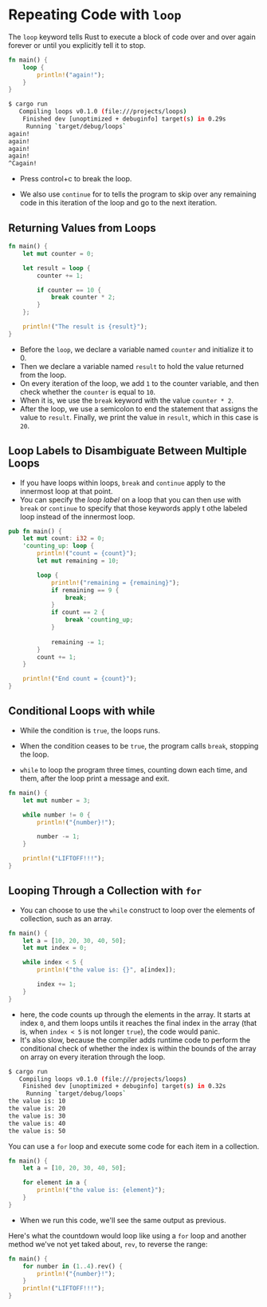 # Repeating Code with `loop`

The `loop` keyword tells Rust to execute a block of code over and over again forever or until you explicitly tell it to stop.


```rust
fn main() {
    loop {
        println!("again!");
    }
}
```

```bash
$ cargo run
   Compiling loops v0.1.0 (file:///projects/loops)
    Finished dev [unoptimized + debuginfo] target(s) in 0.29s
     Running `target/debug/loops`
again!
again!
again!
again!
^Cagain!
```

- Press control+c to break the loop.

- We also use `continue` for to tells the program to skip over any remaining code in this iteration of the loop and go to the next iteration.

## Returning Values from Loops

```rust
fn main() {
    let mut counter = 0;

    let result = loop {
        counter += 1;

        if counter == 10 {
            break counter * 2;
        }
    };

    println!("The result is {result}");
}
```

- Before the `loop`, we declare a variable named `counter` and initialize it to 0.
- Then we declare a variable named `result` to hold the value returned from the loop.
- On every iteration of the loop, we add `1` to the counter variable, and then check whether the `counter` is equal to `10`.
- When it is, we use the `break` keyword with the value `counter * 2`. 
- After the loop, we use a semicolon to end the statement that assigns the value to `result`. Finally, we print the value in `result`, which in this case is `20`.


## Loop Labels to Disambiguate Between Multiple Loops

- If you have loops within loops, `break` and `continue` apply to the innermost loop at that point.
- You can specify the *loop label* on a loop that you can then use with `break` or `continue` to specify that those keywords apply t othe labeled loop instead of the innermost loop.


```rust
pub fn main() {
    let mut count: i32 = 0;
    'counting_up: loop {
        println!("count = {count}");
        let mut remaining = 10;

        loop {
            println!("remaining = {remaining}");
            if remaining == 9 {
                break;
            }
            if count == 2 {
                break 'counting_up;
            }
            
            remaining -= 1;
        }
        count += 1;
    }

    println!("End count = {count}");
}
```

## Conditional Loops with while

- While the condition is `true`, the loops runs.
- When the condition ceases to be `true`, the program calls `break`, stopping the loop.

- `while` to loop the program three times, counting down each time, and them, after the loop print a message and exit.

```rust
fn main() {
    let mut number = 3;

    while number != 0 {
        println!("{number}!");

        number -= 1;
    }

    println!("LIFTOFF!!!");
}
```


## Looping Through a Collection with `for`

- You can choose to use the `while` construct to loop over the elements of collection, such as an array.

```rust
fn main() {
    let a = [10, 20, 30, 40, 50];
    let mut index = 0;

    while index < 5 {
        println!("the value is: {}", a[index]);

        index += 1;
    }
}
```

- here, the code counts up through the elements in the array. It starts at index `0`, and them loops untils it reaches the final index in the array (that is, when `index < 5` is not longer `true`), the code would panic.
- It's also slow, because the compiler adds runtime code to perform the conditional check of whether the index is within the bounds of the array on array on every iteration through the loop.

```bash
$ cargo run
   Compiling loops v0.1.0 (file:///projects/loops)
    Finished dev [unoptimized + debuginfo] target(s) in 0.32s
     Running `target/debug/loops`
the value is: 10
the value is: 20
the value is: 30
the value is: 40
the value is: 50
```

You can use a `for` loop and execute some code for each item in a collection.


```rust
fn main() {
    let a = [10, 20, 30, 40, 50];

    for element in a {
        println!("the value is: {element}");
    }
}
```

- When we run this code, we'll see the same output as previous.


Here's what the countdown would loop like using a `for` loop and another method we've not yet taked about, `rev`, to reverse the range:

```rust
fn main() {
    for number in (1..4).rev() {
        println!("{number}!");
    }
    println!("LIFTOFF!!!");
}
```